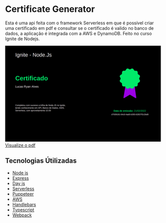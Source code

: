 # Certificate Generator

Esta é uma api feita com o framework Serverless em que é possível criar uma
certificado em pdf e consultar se o certificado é valido no banco de dados, a
aplicação é integrada com a AWS e DynamoDB. Feito no curso Ignite de Nodejs.

![certificate img](https://github.com/lulucasalves/certificateGenerator-api-back/blob/main/.github/certificate-img.png)
[Visualize o pdf](https://serverlessignite.s3.sa-east-1.amazonaws.com/d7939181-64c0-4ad0-b355-62837f2c2bd8.pdf)

## Tecnologias Útilizadas

- [Node js](https://nodejs.org/en/)
- [Express](https://expressjs.com/)
- [Day js](https://day.js.org/)
- [Serverless](https://www.serverless.com/)
- [Puppeteer](https://pptr.dev/)
- [AWS](https://aws.amazon.com/)
- [Handlebars](https://handlebarsjs.com/)
- [Typescript](https://www.typescriptlang.org/)
- [Webpack](https://webpack.js.org/)

